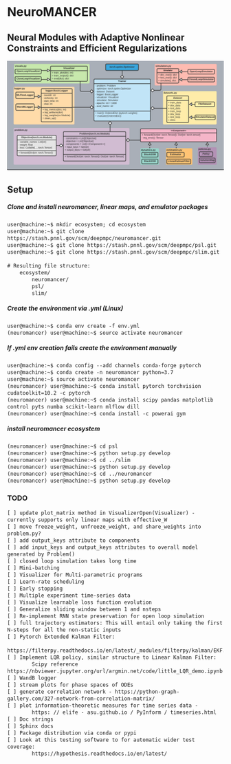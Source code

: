 # NeuroMANCER
## Neural Modules with Adaptive Nonlinear Constraints and 	Efficient Regularizations
![UML diagram](figs/class_diagram.png)

## Setup

##### Clone and install neuromancer, linear maps, and emulator packages
```console
user@machine:~$ mkdir ecosystem; cd ecosystem
user@machine:~$ git clone https://stash.pnnl.gov/scm/deepmpc/neuromancer.git
user@machine:~$ git clone https://stash.pnnl.gov/scm/deepmpc/psl.git
user@machine:~$ git clone https://stash.pnnl.gov/scm/deepmpc/slim.git

# Resulting file structure:
    ecosystem/
        neuromancer/
        psl/
        slim/
```

##### Create the environment via .yml (Linux)

```console
user@machine:~$ conda env create -f env.yml
(neuromancer) user@machine:~$ source activate neuromancer
```

##### If .yml env creation fails create the environment manually

```console
user@machine:~$ conda config --add channels conda-forge pytorch
user@machine:~$ conda create -n neuromancer python=3.7
user@machine:~$ source activate neuromancer
(neuromancer) user@machine:~$ conda install pytorch torchvision cudatoolkit=10.2 -c pytorch
(neuromancer) user@machine:~$ conda install scipy pandas matplotlib control pyts numba scikit-learn mlflow dill
(neuromancer) user@machine:~$ conda install -c powerai gym
```

##### install neuromancer ecosystem 

```console
(neuromancer) user@machine:~$ cd psl
(neuromancer) user@machine:~$ python setup.py develop
(neuromancer) user@machine:~$ cd ../slim
(neuromancer) user@machine:~$ python setup.py develop
(neuromancer) user@machine:~$ cd ../neuromancer
(neuromancer) user@machine:~$ python setup.py develop
```

### TODO
    [ ] update plot_matrix method in VisualizerOpen(Visualizer) - currently supports only linear maps with effective_W
    [ ] move freeze_weight, unfreeze_weight, and share_weights into problem.py?
    [ ] add output_keys attribute to components 
    [ ] add input_keys and output_keys attributes to overall model generated by Problem()
    [ ] closed loop simulation takes long time
    [ ] Mini-batching
    [ ] Visualizer for Multi-parametric programs
    [ ] Learn-rate scheduling
    [ ] Early stopping
    [ ] Multiple experiment time-series data
    [ ] Visualize learnable loss function evolution
    [ ] Generalize sliding window between 1 and nsteps
    [ ] Re-implement RNN state preservation for open loop simulation
    [ ] full trajectory estimators: This will entail only taking the first N-steps for all the non-static inputs
    [ ] Pytorch Extended Kalman Filter: 
            https://filterpy.readthedocs.io/en/latest/_modules/filterpy/kalman/EKF.html
    [ ] Implement LQR policy, similar structure to Linear Kalman Filter: 
            Scipy reference https://nbviewer.jupyter.org/url/argmin.net/code/little_LQR_demo.ipynb
    [ ] WandB logger
    [ ] stream plots for phase spaces of ODEs
    [ ] generate correlation network - https://python-graph-gallery.com/327-network-from-correlation-matrix/
    [ ] plot information-theoretic measures for time series data - 
            https: // elife - asu.github.io / PyInform / timeseries.html
    [ ] Doc strings
    [ ] Sphinx docs
    [ ] Package distribution via conda or pypi
    [ ] Look at this testing software to for automatic wider test coverage: 
            https://hypothesis.readthedocs.io/en/latest/